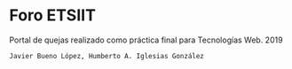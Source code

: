 # Foro ETSIIT
Portal de quejas realizado como práctica final para Tecnologías Web.
2019
~~~
Javier Bueno López, Humberto A. Iglesias González
~~~

